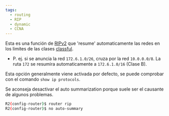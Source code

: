 ```yaml
---
tags:
  - routing
  - RIP
  - dynamic
  - CCNA
---
```


Esta es una función de [RIPv2](RIPv2.md) que 'resume' automaticamente las redes en los limites de las clases [classful](classful.md). 
- P. ej. si se anuncia la red `172.6.1.0/26`, cruza por la red `10.0.0.0/8`. La ruta `172` se resumira automaticamente a `172.6.1.0/16` (Clase B). 


Esta opción generalmente viene activada por defecto, se puede comprobar con el comando `show ip protocols`.  

Se aconseja desactivar el auto summarization porque suele ser el causante de algunos problemas. 

``` bash
R2(config-router)$ router rip
R2(config-router)$ no auto-summary
```